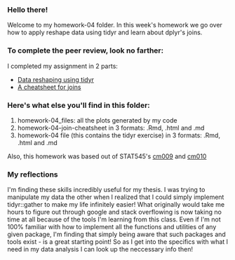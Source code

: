 ### Hello there!

Welcome to my homework-04 folder. In this week's homework we go over how to apply reshape data using tidyr and learn about dplyr's joins.

### To complete the peer review, look no farther:
I completed my assignment in 2 parts:
- [Data reshaping using tidyr](https://github.com/angmelanie/STAT545-hw-Ang-Melanie/blob/master/hw-04/homework-04.md)
- [A cheatsheet for joins](https://github.com/angmelanie/STAT545-hw-Ang-Melanie/blob/master/hw-04/homework-04-join-cheatsheet.md)

### Here's what else you'll find in this folder:

1. homework-04_files: all the plots generated by my code
2. homework-04-join-cheatsheet in 3 formats: .Rmd, .html and .md
2. homework-04 file (this contains the tidyr exercise) in 3 formats: .Rmd, .html and .md

Also, this homework was based out of STAT545's [cm009](http://stat545.com/cm009_tidy-data.html) and [cm010](http://stat545.com/cm010_joins-r-programming.html)

### My reflections
I'm finding these skills incredibly useful for my thesis. I was trying to manipulate my data the other when I realized that I could simply implement tidyr::gather to make my life infinitely easier! What originally would take me hours to figure out through google and stack overflowing is now taking no time at all because of the tools
I'm learning from this class. Even if I'm not 100% familiar with how to implement all the functions and utilities of any given package, I'm finding
that simply being aware that such packages and tools exist - is a great starting point! So as I get into the specifics with what I need in my data analysis
I can look up the neccessary info then!
